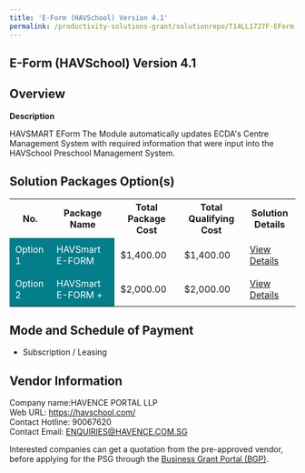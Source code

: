 ```yaml
---
title: 'E-Form (HAVSchool) Version 4.1'
permalink: /productivity-solutions-grant/solutionrepo/T14LL1727F-EForm-HAVsch-v-4-1
---
```


## E-Form (HAVSchool) Version 4.1

## Overview

**Description**

HAVSMART EForm 
The Module automatically updates ECDA's Centre Management System with required information that were input into the HAVSchool Preschool Management System.

## Solution Packages Option(s)

<table>
<tr>
<th><b>No.</b></th>
<th><b>Package Name</b></th>
<th><b>Total Package Cost</b></th>
<th><b>Total Qualifying Cost</b></th>
<th><b>Solution Details</b></th>
</tr>
<tr>
<td style='padding: 10px; background-color: #037E8A; color: #FFFFFF;'>Option 1</td>
<td style='padding: 10px; background-color: #037E8A; color: #FFFFFF;'>HAVSmart E-FORM</td>
<td style='padding: 10px;'>$1,400.00</td>
<td style='padding: 10px;'>$1,400.00</td>
<td style='padding: 10px;'><a href='/images/psg/Havence_eform_Desensitised_Annex_3_Part_1.pdf' target='_blank'>View Details</a></td>
</tr>
<tr>
<td style='padding: 10px; background-color: #037E8A; color: #FFFFFF;'>Option 2</td>
<td style='padding: 10px; background-color: #037E8A; color: #FFFFFF;'>HAVSmart E-FORM +</td>
<td style='padding: 10px;'>$2,000.00</td>
<td style='padding: 10px;'>$2,000.00</td>
<td style='padding: 10px;'><a href='/images/psg/Havence_eform_Desensitised_Annex_3_Part_2.pdf' target='_blank'>View Details</a></td>
</tr>
</table>

## Mode and Schedule of Payment

 - Subscription / Leasing

## Vendor Information

 Company name:HAVENCE PORTAL LLP<br>Web URL: https://havschool.com/ <br>Contact Hotline: 90067620 <br>Contact Email: ENQUIRIES@HAVENCE.COM.SG 

Interested companies can get a quotation from the pre-approved vendor, before applying for the PSG through the <a href='https://www.businessgrants.gov.sg/' target='_blank' rel='noopener'>Business Grant Portal (BGP)</a>.

<script src="/jquery/resize-tables.js"></script>
